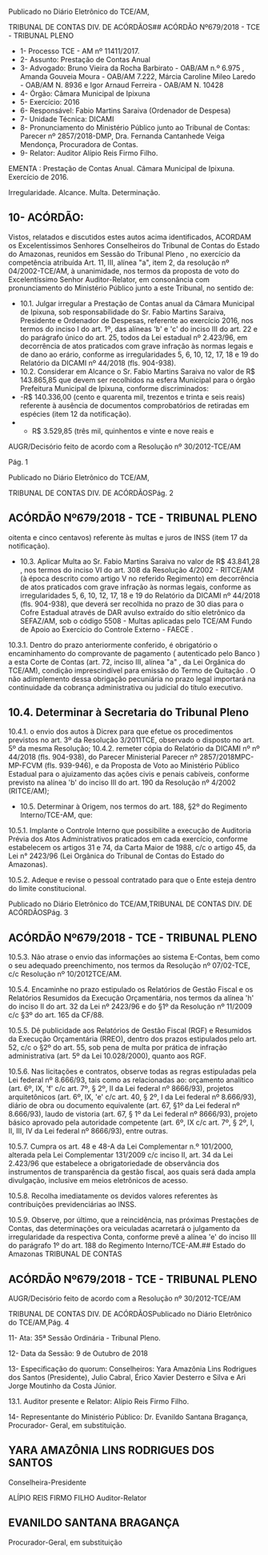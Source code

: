 Publicado  no  Diário Eletrônico do TCE/AM,

TRIBUNAL DE CONTAS DIV. DE  ACÓRDÃOS## ACÓRDÃO Nº679/2018 - TCE - TRIBUNAL PLENO

- 1- Processo TCE - AM nº 11411/2017.
- 2- Assunto: Prestação de Contas Anual
- 3- Advogado: Bruno  Vieira da Rocha Barbirato  - OAB/AM n.º 6.975 , Amanda Gouveia Moura  -  OAB/AM  7.222,  Márcia  Caroline  Mileo  Laredo  -  OAB/AM  N.  8936  e  Igor Arnaud Ferreira - OAB/AM N. 10428
- 4- Órgão: Câmara Municipal de Ipixuna
- 5- Exercício: 2016
- 6- Responsável: Fabio Martins Saraiva (Ordenador de Despesa)
- 7- Unidade Técnica: DICAMI
- 8- Pronunciamento  do Ministério  Público  junto  ao Tribunal  de Contas: Parecer  nº 2857/2018-DMP, Dra. Fernanda Cantanhede Veiga Mendonça, Procuradora de Contas.
- 9- Relator: Auditor Alípio Reis Firmo Filho.

EMENTA : Prestação  de  Contas  Anual.  Câmara Municipal de Ipixuna. Exercício de 2016.

Irregularidade. Alcance. Multa. Determinação.

## 10-  ACÓRDÃO:

Vistos, relatados e discutidos estes autos acima identificados, ACORDAM os Excelentíssimos Senhores Conselheiros do Tribunal de Contas do Estado do Amazonas, reunidos em Sessão do Tribunal Pleno , no exercício da competência atribuída Art. 11, III, alínea  "a",  item  2,  da  resolução  nº  04/2002-TCE/AM, à  unanimidade, nos  termos  da proposta  de  voto  do  Excelentíssimo  Senhor  Auditor-Relator,  em  consonância  com pronunciamento do Ministério Público junto a este Tribunal, no sentido de:

- 10.1. Julgar irregular a Prestação de Contas anual da Câmara Municipal de Ipixuna, sob responsabilidade do Sr. Fabio Martins Saraiva, Presidente e Ordenador de Despesas, referente ao exercício 2016, nos termos do inciso  I  do  art.  1º,  das  alíneas  'b'  e  'c'  do  inciso  III  do  art.  22  e  do parágrafo  único  do  art.  25,  todos  da  Lei  estadual  nº  2.423/96,  em decorrência de atos praticados com grave infração às normas legais e de dano ao erário, conforme as irregularidades  5, 6, 10, 12, 17, 18 e 19 do Relatório da DICAMI nº  44/2018 (fls. 904-938).
- 10.2.  Considerar  em  Alcance o  Sr.  Fabio  Martins  Saraiva  no  valor  de R$ 143.865,85 que devem ser recolhidos na esfera Municipal para o órgão Prefeitura Municipal de Ipixuna, conforme discriminados:
- -R$ 140.336,00 (cento e quarenta mil, trezentos e trinta e seis reais) referente à ausência de documentos comprobatórios  de  retiradas  em  espécies  (item  12  da notificação).
- - R$ 3.529,85 (três mil, quinhentos e vinte e nove reais e

AUGR/Decisório feito de acordo com a Resolução nº 30/2012-TCE/AM

Pág. 1

Publicado  no  Diário Eletrônico do TCE/AM,

TRIBUNAL DE CONTAS DIV. DE  ACÓRDÃOSPág. 2

## ACÓRDÃO Nº679/2018 - TCE - TRIBUNAL PLENO

oitenta e cinco centavos) referente às multas e juros de INSS (item 17 da notificação).

- 10.3.  Aplicar Multa ao  Sr.  Fabio  Martins Saraiva no  valor  de R$ 43.841,28 , nos termos do inciso VI do art. 308 da Resolução 4/2002 - RITCE/AM (à época descrito como artigo V no referido Regimento) em decorrência de atos  praticados  com  grave  infração  às  normas  legais,  conforme  as irregularidades   5,  6,  10,  12,  17,  18  e  19  do  Relatório  da  DICAMI  nº 44/2018  (fls.  904-938),  que  deverá  ser  recolhida  no  prazo  de  30  dias para o Cofre Estadual através de DAR avulso extraído do sítio eletrônico da SEFAZ/AM, sob o código 5508 - Multas aplicadas pelo TCE/AM Fundo de Apoio ao Exercício do Controle Externo - FAECE .

10.3.1.  Dentro  do  prazo  anteriormente conferido,  é  obrigatório  o encaminhamento do comprovante de pagamento ( autenticado  pelo  Banco )  a  esta  Corte  de  Contas  (art.  72, inciso III, alínea "a" , da Lei Orgânica do TCE/AM), condição imprescindível para emissão do Termo de Quitação . O não adimplemento  dessa  obrigação  pecuniária  no  prazo  legal importará  na  continuidade  da  cobrança  administrativa  ou judicial do título executivo.

## 10.4.  Determinar à Secretaria do Tribunal Pleno

10.4.1.  o envio dos autos à Dicrex para que efetue os procedimentos  previstos  no  art.  3º  da  Resolução  3/2011TCE, observado o disposto no art. 5º da mesma Resolução; 10.4.2.  remeter cópia do Relatório da DICAMI nº   nº 44/2018 (fls. 904-938),  do  Parecer Ministerial Parecer  nº  2857/2018MPC-MP-FCVM (fls.  939-946),  e  da  Proposta  de  Voto  ao Ministério  Público  Estadual  para  o  ajuizamento  das  ações civis e penais cabíveis, conforme previsto na alínea 'b' do inciso III do art. 190 da Resolução nº 4/2002 (RITCE/AM);

- 10.5.  Determinar à  Origem,  nos  termos  do  art.  188,  §2º  do  Regimento Interno/TCE-AM, que:

10.5.1.  Implante o Controle Interno que possibilite a execução de Auditoria  Prévia  dos  Atos  Administrativos  praticados  em cada exercício, conforme estabelecem os artigos 31 e 74, da Carta Maior de 1988, c/c o artigo 45, da Lei n° 2423/96 (Lei Orgânica do Tribunal de Contas do Estado do Amazonas).

10.5.2.  Adeque  e  revise  o  pessoal  contratado  para  que  o  Ente esteja dentro do limite constitucional.

Publicado  no  Diário Eletrônico do TCE/AM,TRIBUNAL DE CONTAS DIV. DE  ACÓRDÃOSPág. 3

## ACÓRDÃO Nº679/2018 - TCE - TRIBUNAL PLENO

10.5.3.  Não atrase o envio das informações ao sistema E-Contas, bem como o seu adequado preenchimento, nos termos da Resolução nº 07/02-TCE, c/c Resolução nº 10/2012TCE/AM.

10.5.4.  Encaminhe no prazo estipulado os Relatórios de  Gestão Fiscal e os Relatórios Resumidos da Execução Orçamentária, nos termos da alínea 'h' do inciso II do art. 32 da Lei nº 2423/96 e do §1º da Resolução nº 11/2009 c/c §3º do art. 165 da CF/88.

10.5.5.  Dê publicidade aos Relatórios de  Gestão Fiscal (RGF) e Resumidos da Execução Orçamentária (RREO), dentro dos prazos  estipulados  pelo  art.  52,  c/c  o  §2º  do  art.  55,  sob pena de multa por prática de infração administrativa (art. 5º da Lei 10.028/2000), quanto aos RGF.

10.5.6.  Nas licitações e contratos, observe  todas  as  regras estipuladas  pela  Lei  federal  nº  8.666/93,  tais  como  as relacionadas ao: orçamento analítico (art. 6º,  IX, 'f' c/c art. 7º, § 2º, II da Lei federal nº 8666/93), projetos arquitetônicos (art. 6º, IX, 'e' c/c art. 40, § 2º, I da Lei federal nº 8.666/93), diário de obra ou documento equivalente (art. 67, §1º da Lei federal nº 8.666/93),  laudo de  vistoria (art.  67, § 1º da Lei federal nº 8666/93), projeto básico aprovado pela autoridade competente  (art.  6º,  IX  c/c  art.  7º,  §  2º,  I,  II,  III,  IV  da  Lei federal nº 8666/93), entre outras.

10.5.7.  Cumpra  os  art.  48  e  48-A  da  Lei  Complementar  n.º 101/2000,  alterada  pela  Lei  Complementar  131/2009  c/c inciso II, art. 34 da Lei 2.423/96 que estabelece a obrigatoriedade de observância dos instrumentos de transparência da gestão fiscal, aos quais será dada ampla divulgação, inclusive em meios eletrônicos de acesso.

10.5.8.  Recolha imediatamente os devidos valores referentes às contribuições previdenciárias ao INSS.

10.5.9.  Observe,  por  último,  que  a  reincidência,  nas  próximas Prestações  de  Contas,  das  determinações  ora  veiculadas acarretará  o  julgamento  da irregularidade  da  respectiva Conta, conforme prevê a alínea 'e' do inciso III do parágrafo 1º do art. 188 do Regimento Interno/TCE-AM.## Estado do Amazonas TRIBUNAL DE CONTAS

## ACÓRDÃO Nº679/2018 - TCE - TRIBUNAL PLENO

AUGR/Decisório feito de acordo com a Resolução nº 30/2012-TCE/AM

TRIBUNAL DE CONTAS DIV. DE  ACÓRDÃOSPublicado  no  Diário Eletrônico do TCE/AM,Pág. 4

11-  Ata: 35ª Sessão Ordinária - Tribunal Pleno.

12-  Data da Sessão: 9 de Outubro de 2018

13-  Especificação  do  quorum: Conselheiros: Yara  Amazônia  Lins  Rodrigues  dos Santos (Presidente), Julio Cabral, Érico Xavier Desterro e Silva e Ari Jorge  Moutinho da Costa Júnior.

13.1. Auditor presente e Relator: Alípio Reis Firmo Filho.

14-  Representante do Ministério Público: Dr. Evanildo Santana Bragança, Procurador- Geral, em substituição.

## YARA AMAZÔNIA LINS RODRIGUES DOS SANTOS

Conselheira-Presidente

ALÍPIO REIS FIRMO FILHO Auditor-Relator

## EVANILDO SANTANA BRAGANÇA

Procurador-Geral, em substituição